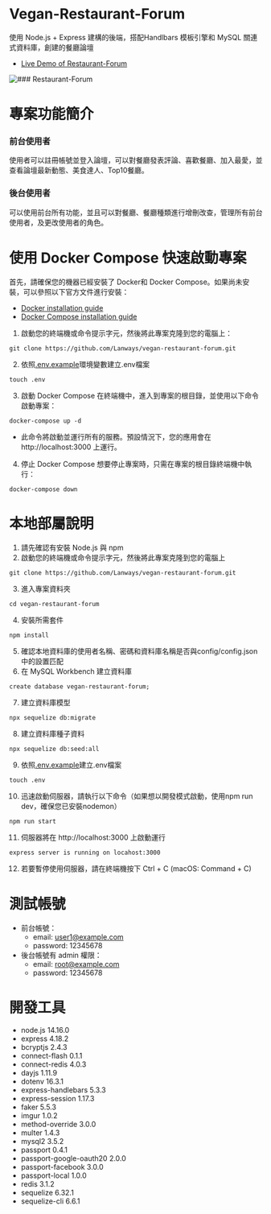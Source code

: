 # Vegan-Restaurant-Forum
使用 Node.js + Express 建構的後端，搭配Handlbars 模板引擎和 MySQL 關連式資料庫，創建的餐廳論壇
* [Live Demo of Restaurant-Forum](https://vegan-restaurant-forum.onrender.com/)

![### Restaurant-Forum](https://i.imgur.com/bsINO7N.png)
# 專案功能簡介

### 前台使用者

使用者可以註冊帳號並登入論壇，可以對餐廳發表評論、喜歡餐廳、加入最愛，並查看論壇最新動態、美食達人、Top10餐廳。

### 後台使用者

可以使用前台所有功能，並且可以對餐廳、餐廳種類進行增刪改查，管理所有前台使用者，及更改使用者的角色。

# 使用 Docker Compose 快速啟動專案
首先，請確保您的機器已經安裝了 Docker和 Docker Compose。如果尚未安裝，可以參照以下官方文件進行安裝：
* [Docker installation guide](https://docs.docker.com/get-docker/)
* [Docker Compose installation guide](https://docs.docker.com/compose/install/)
1. 啟動您的終端機或命令提示字元，然後將此專案克隆到您的電腦上：
```
git clone https://github.com/Lanways/vegan-restaurant-forum.git
```
2. 依照[.env.example](https://github.com/Lanways/vegan-restaurant-forum/blob/master/.env.example)環境變數建立.env檔案
```
touch .env
```
3. 啟動 Docker Compose
在終端機中，進入到專案的根目錄，並使用以下命令啟動專案：
```
docker-compose up -d
```
* 此命令將啟動並運行所有的服務。預設情況下，您的應用會在 http://localhost:3000 上運行。
4. 停止 Docker Compose
想要停止專案時，只需在專案的根目錄終端機中執行：
```
docker-compose down
```

# 本地部屬說明
1. 請先確認有安裝 Node.js 與 npm
2. 啟動您的終端機或命令提示字元，然後將此專案克隆到您的電腦上
```
git clone https://github.com/Lanways/vegan-restaurant-forum.git
```
3. 進入專案資料夾
```
cd vegan-restaurant-forum
```
4. 安裝所需套件
```
npm install
```
5. 確認本地資料庫的使用者名稱、密碼和資料庫名稱是否與config/config.json中的設置匹配
6. 在 MySQL Workbench 建立資料庫
```
create database vegan-restaurant-forum;
```
7. 建立資料庫模型
```
npx sequelize db:migrate
```
8. 建立資料庫種子資料
```
npx sequelize db:seed:all
```
9. 依照[.env.example](https://github.com/Lanways/vegan-restaurant-forum/blob/master/.env.example)建立.env檔案
```
touch .env
```
10. 迅速啟動伺服器，請執行以下命令（如果想以開發模式啟動，使用npm run dev，確保您已安裝nodemon）
```
npm run start
```
11. 伺服器將在 http://localhost:3000 上啟動運行
```
express server is running on locahost:3000
```
12. 若要暫停使用伺服器，請在終端機按下 Ctrl + C (macOS: Command + C)

# 測試帳號
* 前台帳號：
  * email: user1@example.com
  * password: 12345678
* 後台帳號有 admin 權限：
  * email: root@example.com
  * password: 12345678

# 開發工具
* node.js 14.16.0
* express 4.18.2
* bcryptjs 2.4.3
* connect-flash 0.1.1
* connect-redis 4.0.3
* dayjs 1.11.9
* dotenv 16.3.1
* express-handlebars 5.3.3
* express-session 1.17.3
* faker 5.5.3
* imgur 1.0.2
* method-override 3.0.0
* multer 1.4.3
* mysql2 3.5.2
* passport 0.4.1
* passport-google-oauth20 2.0.0
* passport-facebook 3.0.0
* passport-local 1.0.0
* redis 3.1.2
* sequelize 6.32.1
* sequelize-cli 6.6.1